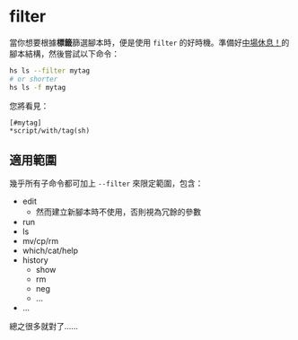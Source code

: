 # filter
當你想要根據<b>標籤</b>篩選腳本時，便是使用 `filter` 的好時機。準備好[中場休息！](mid_break.md)的腳本結構，然後嘗試以下命令：

```sh
hs ls --filter mytag
# or shorter
hs ls -f mytag
```

您將看見：

```
[#mytag]
*script/with/tag(sh)
```


## 適用範圍
幾乎所有子命令都可加上 `--filter` 來限定範圍，包含：
- edit
	- 然而建立新腳本時不使用，否則視為冗餘的參數
- run
- ls
- mv/cp/rm
- which/cat/help
- history
	+ show
	+ rm
	+ neg
	+ ...
- ...

總之很多就對了……